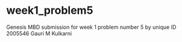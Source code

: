 # week1_problem5
Genesis MBD submission for week 1 problem number 5 by unique ID 2005546 Gauri M Kulkarni
